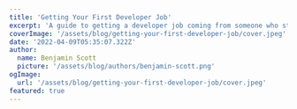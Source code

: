 ```yaml
---
title: 'Getting Your First Developer Job'
excerpt: 'A guide to getting a developer job coming from someone who started with zero connections, no tech experience, no college and from an almost non existent tech area.'
coverImage: '/assets/blog/getting-your-first-developer-job/cover.jpeg'
date: '2022-04-09T05:35:07.322Z'
author:
  name: Benjamin Scott
  picture: '/assets/blog/authors/benjamin-scott.png'
ogImage:
  url: '/assets/blog/getting-your-first-developer-job/cover.jpeg'
featured: true
---
```


